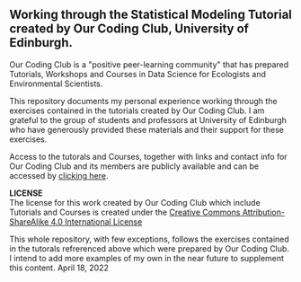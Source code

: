 ## Working through the Statistical Modeling Tutorial created by Our Coding Club, University of Edinburgh. 

Our Coding Club is a "positive peer-learning community" that has prepared Tutorials, Workshops and Courses in Data Science for Ecologists and Environmental Scientists. 

This repository documents my personal experience working through the exercises contained in the tutorials created by Our Coding Club. I am grateful to the group of students and professors at University of Edinburgh who have generously provided these materials and their support for these exercises.   

Access to the tutorals and Courses, together with links and contact info for Our Coding Club and its members are publicly available and can be accessed by [clicking here](https://ourcodingclub.github.io/).

**LICENSE**  
The license for this work created by Our Coding Club which include Tutorials and Courses is created under the [Creative Commons Attribution-ShareAlike 4.0 International License](https://creativecommons.org/licenses/by-sa/4.0/)  

This whole repository, with few exceptions, follows the exercises contained in the tutorals refrerenced above which were prepared by Our Coding Club. I intend to add more examples of my own in the near future to supplement this content.  April 18, 2022  

 
